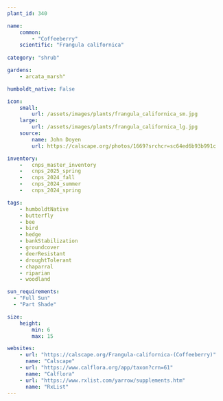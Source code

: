 ```yaml
---
plant_id: 340

name: 
    common: 
        - "Coffeeberry"     
    scientific: "Frangula californica" 
 
category: "shrub"

gardens: 
    - arcata_marsh"

humboldt_native: False

icon: 
    small: 
        url: /assets/images/plants/frangula_californica_sm.jpg  
    large: 
        url: /assets/images/plants/frangula_californica_lg.jpg  
    source: 
        name: John Doyen 
        url: https://calscape.org/photos/1669?srchcr=sc64ed6b93b991c

inventory: 
    -   cnps_master_inventory
    -   cnps_2025_spring
    -   cnps_2024_fall
    -   cnps_2024_summer
    -   cnps_2024_spring

tags:
    - humboldtNative
    - butterfly
    - bee
    - bird
    - hedge
    - bankStabilization
    - groundcover
    - deerResistant
    - droughtTolerant
    - chaparral
    - riparian
    - woodland

sun_requirements:
  - "Full Sun"
  - "Part Shade"

size:
    height: 
        min: 6
        max: 15

websites:
    - url: "https://calscape.org/Frangula-californica-(Coffeeberry)"
      name: "Calscape"
    - url: "https://www.calflora.org/app/taxon?crn=61"
      name: "Calflora"
    - url: "https://www.rxlist.com/yarrow/supplements.htm"
      name: "RxList"
---
```


